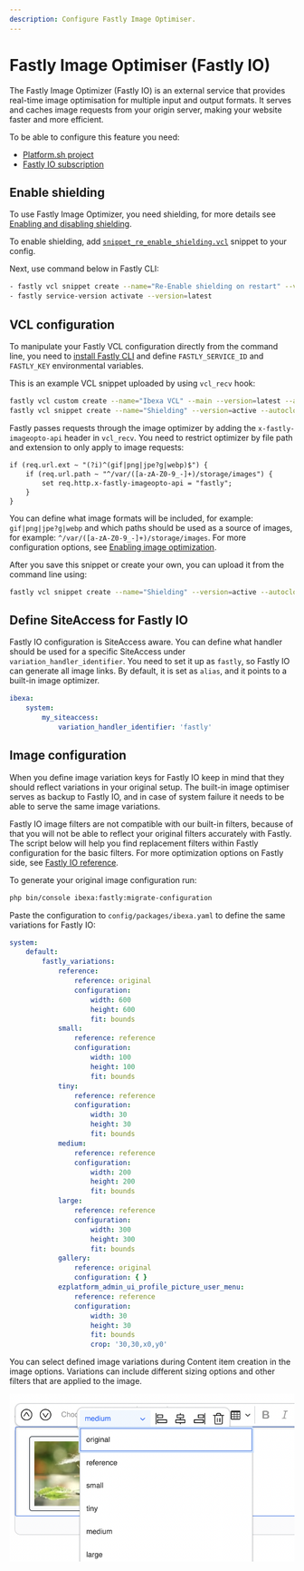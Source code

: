 ```yaml
---
description: Configure Fastly Image Optimiser.
---
```


# Fastly Image Optimiser (Fastly IO)

The Fastly Image Optimizer (Fastly IO) is an external service that provides real-time image optimisation for multiple input and output formats.
It serves and caches image requests from your origin server, making your website faster and more efficient.

To be able to configure this feature you need:

- [Platform.sh project](https://docs.platform.sh/guides/ibexa/deploy.html)
- [Fastly IO subscription](https://docs.fastly.com/en/guides/about-fastly-image-optimizer)

## Enable shielding

To use Fastly Image Optimizer, you need shielding, for more details
see [Enabling and disabling shielding](https://developer.fastly.com/learning/concepts/shielding/).

To enable shielding, add [`snippet_re_enable_shielding.vcl`](https://github.com/ibexa/fastly/blob/main/fastly/snippet_re_enable_shielding.vcl) snippet to your config.

Next, use command below in Fastly CLI: 
 
```bash
- fastly vcl snippet create --name="Re-Enable shielding on restart" --version=active --autoclone --priority 100 --type recv --content=vendor/ibexa/fastly/fastly/snippet_re_enable_shielding.vcl
- fastly service-version activate --version=latest
```

## VCL configuration

To manipulate your Fastly VCL configuration directly from the command line,
you need to [install Fastly CLI](https://developer.fastly.com/learning/tools/cli#installing)
and define `FASTLY_SERVICE_ID` and `FASTLY_KEY` environmental variables. 

This is an example VCL snippet uploaded by using `vcl_recv` hook:

```bash
fastly vcl custom create --name="Ibexa VCL" --main --version=latest --autoclone  --content=vendor/ibexa/fastly/fastly/ez_main.vcl
fastly vcl snippet create --name="Shielding" --version=active --autoclone --type recv --content=vendor/ibexa/fastly/fastly/snippet_re_enable_shielding.vcl
```

Fastly passes requests through the image optimizer by adding the `x-fastly-imageopto-api` header in `vcl_recv`.
You need to restrict optimizer by file path and extension to only apply to image requests:

```vcl
if (req.url.ext ~ "(?i)^(gif|png|jpe?g|webp)$") {
    if (req.url.path ~ "^/var/([a-zA-Z0-9_-]+)/storage/images") {
        set req.http.x-fastly-imageopto-api = "fastly";
    }
}
```

You can define what image formats will be included, for example: `gif|png|jpe?g|webp`
and which paths should be used as a source of images, for example: `^/var/([a-zA-Z0-9_-]+)/storage/images`. For more configuration options, see [Enabling image optimization](https://developer.fastly.com/reference/io/#enabling-image-optimization).

After you save this snippet or create your own, you can upload it from the command line using:

```bash
fastly vcl snippet create --name="Shielding" --version=active --autoclone --type recv --content=vendor/ibexa/fastly/fastly/snippet_re_enable_shielding.vcl
```

## Define SiteAccess for Fastly IO

Fastly IO configuration is SiteAccess aware.
You can define what handler should be used for a specific SiteAccess under `variation_handler_identifier`.
You need to set it up as `fastly`, so Fastly IO can generate all image links.
By default, it is set as `alias`, and it points to a built-in image optimizer.

```yaml
ibexa:
    system:
        my_siteaccess:
            variation_handler_identifier: 'fastly'
```

## Image configuration

When you define image variation keys for Fastly IO keep in mind
that they should reflect variations in your original setup.
The built-in image optimiser serves as backup to Fastly IO,
and in case of system failure it needs to be able to serve the same image variations.

Fastly IO image filters are not compatible with our built-in filters,
because of that you will not be able to reflect your original filters accurately with Fastly.
The script below will help you find replacement filters within Fastly configuration for the basic filters.
For more optimization options on Fastly side, see [Fastly IO reference](https://developer.fastly.com/reference/io/).

To generate your original image configuration run:

```bash
php bin/console ibexa:fastly:migrate-configuration
```

Paste the configuration to `config/packages/ibexa.yaml` to define the same variations for Fastly IO:

```yaml
system:
    default:
        fastly_variations:
            reference:
                reference: original
                configuration:
                    width: 600
                    height: 600
                    fit: bounds
            small:
                reference: reference
                configuration:
                    width: 100
                    height: 100
                    fit: bounds
            tiny:
                reference: reference
                configuration:
                    width: 30
                    height: 30
                    fit: bounds
            medium:
                reference: reference
                configuration:
                    width: 200
                    height: 200
                    fit: bounds
            large:
                reference: reference
                configuration:
                    width: 300
                    height: 300
                    fit: bounds
            gallery:
                reference: original
                configuration: { }
            ezplatform_admin_ui_profile_picture_user_menu:
                reference: reference
                configuration:
                    width: 30
                    height: 30
                    fit: bounds
                    crop: '30,30,x0,y0'
```

You can select defined image variations during Content item creation in the image options.
Variations can include different sizing options and other filters that are applied to the image.

![Fastly Image Variations](img/fastly_variations.png)



